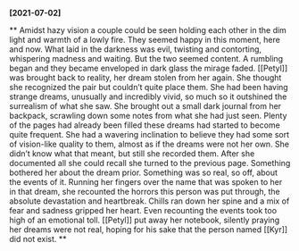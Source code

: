 **[2021-07-02]**

**
Amidst hazy vision a couple could be seen holding each other in the dim light and warmth of a lowly fire. They seemed happy in this moment, here and now. What laid in the darkness was evil, twisting and contorting, whispering madness and waiting. But the two seemed content. A rumbling began and they became enveloped in dark glass the mirage faded. [[Petyl]] was brought back to reality, her dream stolen from her again. She thought she recognized the pair but couldn’t quite place them. She had been having strange dreams, unusually and incredibly vivid, so much so it outshined the surrealism of what she saw. She brought out a small dark journal from her backpack, scrawling down some notes from what she had just seen. Plenty of the pages had already been filled these dreams had started to become quite frequent. She had a wavering inclination to believe they had some sort of vision-like quality to them, almost as if the dreams were not her own. She didn’t know what that meant, but still she recorded them. After she documented all she could recall she turned to the previous page. Something bothered her about the dream prior. Something was so real, so off, about the events of it. Running her fingers over the name that was spoken to her in that dream, she recounted the horrors this person was put through, the absolute devastation and heartbreak. Chills ran down her spine and a mix of fear and sadness gripped her heart. Even recounting the events took too high of an emotional toll. [[Petyl]] put away her notebook, silently praying her dreams were not real, hoping for his sake that the person named [[Kyr]] did not exist.
**